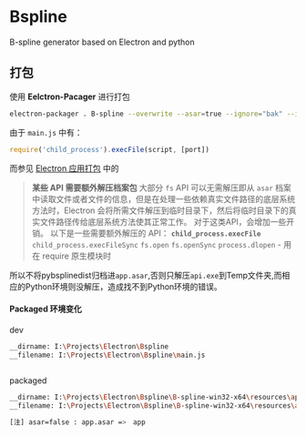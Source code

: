 # Bspline
B-spline generator based on Electron and python

## 打包
使用 **Eelctron-Pacager** 进行打包

```bash
electron-packager . B-spline --overwrite --asar=true --ignore="bak" --ignore="pybspline"
```
由于 `main.js` 中有：
```js
require('child_process').execFile(script, [port])

```
而参见 [Electron 应用打包](http://electronjs.org/docs/tutorial/application-packaging) 中的

>**某些 API 需要额外解压档案包**
大部分 `fs` API 可以无需解压即从 `asar` 档案中读取文件或者文件的信息，但是在处理一些依赖真实文件路径的底层系统方法时，Electron 会将所需文件解压到临时目录下，然后将临时目录下的真实文件路径传给底层系统方法使其正常工作。 对于这类API，会增加一些开销。
以下是一些需要额外解压的 API：
    <code>**child_process.execFile**</code>
    `child_process.execFileSync`
    `fs.open`
    `fs.openSync`
    `process.dlopen` - 用在 require 原生模块时

所以不将pybsplinedist归档进`app.asar`,否则只解压`api.exe`到Temp文件夹,而相应的Python环境则没解压，造成找不到Python环境的错误。

#### Packaged 环境变化
dev
```bash
__dirname: I:\Projects\Electron\Bspline
__filename: I:\Projects\Electron\Bspline\main.js
     
```
packaged 
```bash
__dirname: I:\Projects\Electron\Bspline\B-spline-win32-x64\resources\app.asar
__filename: I:\Projects\Electron\Bspline\B-spline-win32-x64\resources\app.asar\main.js

[注] asar=false : app.asar =>　app
```

